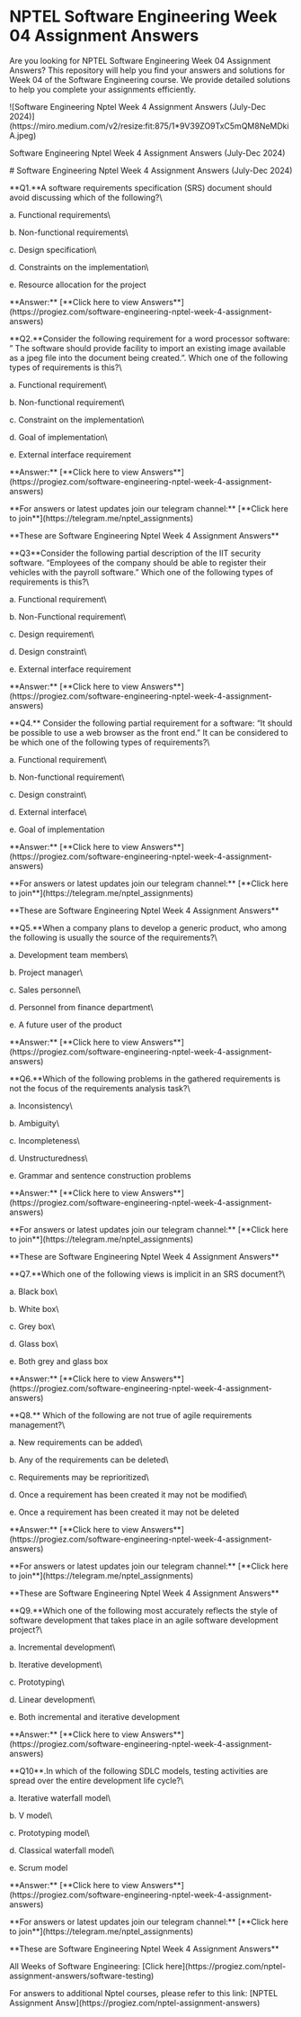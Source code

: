 # NPTEL Software Engineering Week 04 Assignment Answers

Are you looking for NPTEL Software Engineering Week 04 Assignment Answers? This repository will help you find your answers and solutions for Week 04 of the Software Engineering course. We provide detailed solutions to help you complete your assignments efficiently.


!\[Software Engineering Nptel Week 4 Assignment Answers (July-Dec 2024)]\(https\://miro.medium.com/v2/resize:fit:875/1\*9V39ZO9TxC5mQM8NeMDkiA.jpeg)

Software Engineering Nptel Week 4 Assignment Answers (July-Dec 2024)

\# Software Engineering Nptel Week 4 Assignment Answers (July-Dec 2024)

\*\*Q1.\*\*A software requirements specification (SRS) document should avoid discussing which of the following?\\

a. Functional requirements\\

b. Non-functional requirements\\

c. Design specification\\

d. Constraints on the implementation\\

e. Resource allocation for the project

\*\*Answer:\*\* \[\*\*Click here to view Answers\*\*]\(https\://progiez.com/software-engineering-nptel-week-4-assignment-answers)

\*\*Q2.\*\*Consider the following requirement for a word processor software: ” The software should provide facility to import an existing image available as a jpeg file into the document being created.”. Which one of the following types of requirements is this?\\

a. Functional requirement\\

b. Non-functional requirement\\

c. Constraint on the implementation\\

d. Goal of implementation\\

e. External interface requirement

\*\*Answer:\*\* \[\*\*Click here to view Answers\*\*]\(https\://progiez.com/software-engineering-nptel-week-4-assignment-answers)

\*\*For answers or latest updates join our telegram channel:\*\* \[\*\*Click here to join\*\*]\(https\://telegram.me/nptel\_assignments)

\*\*These are Software Engineering Nptel Week 4 Assignment Answers\*\*

\*\*Q3\*\*Consider the following partial description of the IIT security software. “Employees of the company should be able to register their vehicles with the payroll software.” Which one of the following types of requirements is this?\\

a. Functional requirement\\

b. Non-Functional requirement\\

c. Design requirement\\

d. Design constraint\\

e. External interface requirement

\*\*Answer:\*\* \[\*\*Click here to view Answers\*\*]\(https\://progiez.com/software-engineering-nptel-week-4-assignment-answers)

\*\*Q4.\*\* Consider the following partial requirement for a software: “It should be possible to use a web browser as the front end.” It can be considered to be which one of the following types of requirements?\\

a. Functional requirement\\

b. Non-functional requirement\\

c. Design constraint\\

d. External interface\\

e. Goal of implementation

\*\*Answer:\*\* \[\*\*Click here to view Answers\*\*]\(https\://progiez.com/software-engineering-nptel-week-4-assignment-answers)

\*\*For answers or latest updates join our telegram channel:\*\* \[\*\*Click here to join\*\*]\(https\://telegram.me/nptel\_assignments)

\*\*These are Software Engineering Nptel Week 4 Assignment Answers\*\*

\*\*Q5.\*\*When a company plans to develop a generic product, who among the following is usually the source of the requirements?\\

a. Development team members\\

b. Project manager\\

с. Sales personnel\\

d. Personnel from finance department\\

e. A future user of the product

\*\*Answer:\*\* \[\*\*Click here to view Answers\*\*]\(https\://progiez.com/software-engineering-nptel-week-4-assignment-answers)

\*\*Q6.\*\*Which of the following problems in the gathered requirements is not the focus of the requirements analysis task?\\

a. Inconsistency\\

b. Ambiguity\\

c. Incompleteness\\

d. Unstructuredness\\

e. Grammar and sentence construction problems

\*\*Answer:\*\* \[\*\*Click here to view Answers\*\*]\(https\://progiez.com/software-engineering-nptel-week-4-assignment-answers)

\*\*For answers or latest updates join our telegram channel:\*\* \[\*\*Click here to join\*\*]\(https\://telegram.me/nptel\_assignments)

\*\*These are Software Engineering Nptel Week 4 Assignment Answers\*\*

\*\*Q7.\*\*Which one of the following views is implicit in an SRS document?\\

a. Black box\\

b. White box\\

c. Grey box\\

d. Glass box\\

e. Both grey and glass box

\*\*Answer:\*\* \[\*\*Click here to view Answers\*\*]\(https\://progiez.com/software-engineering-nptel-week-4-assignment-answers)

\*\*Q8.\*\* Which of the following are not true of agile requirements management?\\

a. New requirements can be added\\

b. Any of the requirements can be deleted\\

c. Requirements may be reprioritized\\

d. Once a requirement has been created it may not be modified\\

e. Once a requirement has been created it may not be deleted

\*\*Answer:\*\* \[\*\*Click here to view Answers\*\*]\(https\://progiez.com/software-engineering-nptel-week-4-assignment-answers)

\*\*For answers or latest updates join our telegram channel:\*\* \[\*\*Click here to join\*\*]\(https\://telegram.me/nptel\_assignments)

\*\*These are Software Engineering Nptel Week 4 Assignment Answers\*\*

\*\*Q9.\*\*Which one of the following most accurately reflects the style of software development that takes place in an agile software development project?\\

a. Incremental development\\

b. Iterative development\\

c. Prototyping\\

d. Linear development\\

e. Both incremental and iterative development

\*\*Answer:\*\* \[\*\*Click here to view Answers\*\*]\(https\://progiez.com/software-engineering-nptel-week-4-assignment-answers)

\*\*Q10\*\*.In which of the following SDLC models, testing activities are spread over the entire development life cycle?\\

a. Iterative waterfall model\\

b. V model\\

c. Prototyping model\\

d. Classical waterfall model\\

e. Scrum model

\*\*Answer:\*\* \[\*\*Click here to view Answers\*\*]\(https\://progiez.com/software-engineering-nptel-week-4-assignment-answers)

\*\*For answers or latest updates join our telegram channel:\*\* \[\*\*Click here to join\*\*]\(https\://telegram.me/nptel\_assignments)

\*\*These are Software Engineering Nptel Week 4 Assignment Answers\*\*

All Weeks of Software Engineering: \[Click here]\(https\://progiez.com/nptel-assignment-answers/software-testing)

For answers to additional Nptel courses, please refer to this link: \[NPTEL Assignment Answ]\(https\://progiez.com/nptel-assignment-answers)
